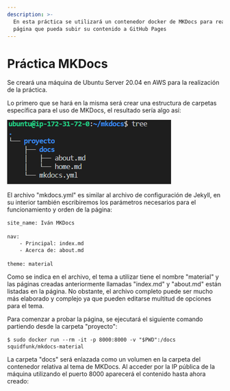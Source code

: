 ```yaml
---
description: >-
  En esta práctica se utilizará un contenedor docker de MKDocs para realizar una
  página que pueda subir su contenido a GitHub Pages
---
```


# Práctica MKDocs

Se creará una máquina de Ubuntu Server 20.04 en AWS para la realización de la práctica. 

Lo primero que se hará en la misma será crear una estructura de carpetas específica para el uso de MKDocs, el resultado sería algo así:

![](../.gitbook/assets/image%20%2853%29.png)

El archivo "mkdocs.yml" es similar al archivo de configuración de Jekyll, en su interior también escribiremos los parámetros necesarios para el funcionamiento y orden de la página:

```text
site_name: Iván MKDocs

nav:
    - Principal: index.md
    - Acerca de: about.md

theme: material
```

Como se indica en el archivo, el tema a utilizar tiene el nombre "material" y las páginas creadas anteriormente llamadas "index.md" y "about.md" están listadas en la página. No obstante, el archivo completo puede ser mucho más elaborado y complejo ya que pueden editarse multitud de opciones para el tema.

Para comenzar a probar la página, se ejecutará el siguiente comando partiendo desde la carpeta "proyecto":

```text
$ sudo docker run --rm -it -p 8000:8000 -v "$PWD":/docs squidfunk/mkdocs-material
```

La carpeta "docs" será enlazada como un volumen en la carpeta del contenedor relativa al tema de MKDocs. Al acceder por la IP pública de la máquina utilizando el puerto 8000 aparecerá el contenido hasta ahora creado:



